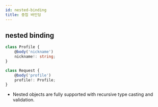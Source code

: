 ```yaml
---
id: nested-binding
title: 중첩 바인딩
---
```


## nested binding

```typescript
class Profile {
    @body('nickname')
    nickname!: string;
}

class Request {
    @body('profile')
    profile!: Profile;
}
```

- Nested objects are fully supported with recursive type casting and validation.

